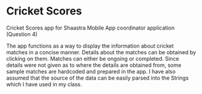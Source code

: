 # Cricket Scores
Cricket Scores app for Shaastra Mobile App coordinator application (Question 4)

The app functions as a way to display the information about cricket matches in a concise manner. Details about the matches can be obtained by clicking on them. Matches can either be ongoing or completed. Since details were not given as to where the details are obtained from, some sample matches are hardcoded and prepared in the app. I have also assumed that the source of the data can be easily parsed into the Strings which I have used in my class.
